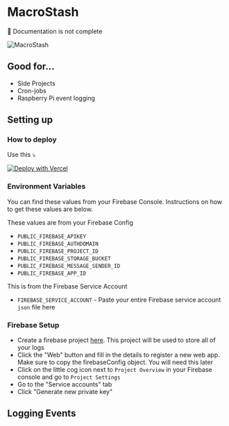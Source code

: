 # MacroStash

🚧 Documentation is not complete

![MacroStash](https://socialify.git.ci/notnavindu/MacroStash/image?description=1&descriptionEditable=A%20tiny%20self%20hostable%20log%20stash&font=Inter&forks=1&issues=1&logo=https%3A%2F%2Fmacro-stash.vercel.app%2Flogo.png&name=1&pattern=Plus&pulls=1&stargazers=1&theme=Dark)

## Good for...

- Side Projects
- Cron-jobs
- Raspberry Pi event logging

## Setting up

### How to deploy

Use this ⤵️

[![Deploy with Vercel](https://vercel.com/button)](https://vercel.com/new/clone?repository-url=https%3A%2F%2Fgithub.com%2Fnotnavindu%2FMacroStash&env=PUBLIC_FIREBASE_APIKEY,PUBLIC_FIREBASE_AUTHDOMAIN,PUBLIC_FIREBASE_PROJECT_ID,PUBLIC_FIREBASE_STORAGE_BUCKET,PUBLIC_FIREBASE_MESSAGE_SENDER_ID,PUBLIC_FIREBASE_APP_ID,FIREBASE_SERVICE_ACCOUNT&envDescription=Visit%20this%20link%20to%20find%20how%20to%20get%20these%20values&envLink=https%3A%2F%2Fgithub.com%2Fnotnavindu%2FMacroStash%23environment-variables&project-name=macro-stash&repository-name=macro-stash&demo-title=Macro%20Stash&demo-description=A%20tiny%20self-hostable%20event%20log&demo-url=http%3A%2F%2Fmacro-stash.vercel.app%2F)

### Environment Variables

You can find these values from your Firebase Console. Instructions on how to get these values are below.

These values are from your Firebase Config

- `PUBLIC_FIREBASE_APIKEY`
- `PUBLIC_FIREBASE_AUTHDOMAIN`
- `PUBLIC_FIREBASE_PROJECT_ID`
- `PUBLIC_FIREBASE_STORAGE_BUCKET`
- `PUBLIC_FIREBASE_MESSAGE_SENDER_ID`
- `PUBLIC_FIREBASE_APP_ID`

This is from the Firebase Service Account

- `FIREBASE_SERVICE_ACCOUNT` - Paste your entire Firebase service account `json` file here

### Firebase Setup

- Create a firebase project [here](https://console.firebase.google.com/). This project will be used to store all of your logs
- Click the "Web" button and fill in the details to register a new web app. Make sure to copy the firebaseConfig object. You will need this later
- Click on the little cog icon next to `Project Overview` in your Firebase console and go to `Project Settings`
- Go to the "Service accounts" tab
- Click "Generate new private key"

## Logging Events
